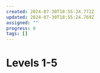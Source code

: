 ```yaml
---
created: 2024-07-30T18:55:24.772Z
updated: 2024-07-30T18:55:24.769Z
assigned: ""
progress: 0
tags: []
---
```


# Levels 1-5
